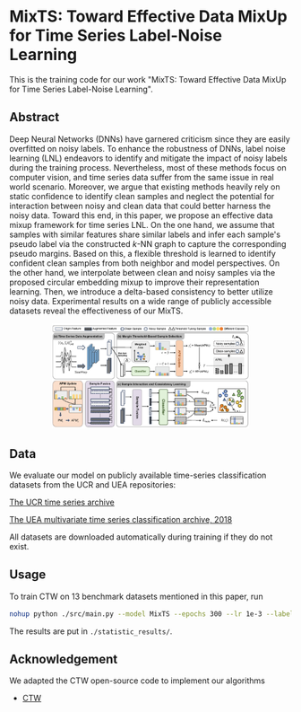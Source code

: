 # MixTS: Toward Effective Data MixUp for Time Series Label-Noise Learning

This is the training code for our work "MixTS: Toward Effective Data MixUp for Time Series Label-Noise Learning". 
## Abstract
Deep Neural Networks (DNNs) have garnered criticism since they are easily overfitted on noisy labels. To enhance the robustness of DNNs, label noise learning (LNL) endeavors to identify and mitigate the impact of noisy labels during the training process. Nevertheless, most of these methods focus on computer vision, and time series data suffer from the same issue in real world scenario. Moreover, we argue that existing methods heavily rely on static confidence to identify clean samples and neglect the potential for interaction between noisy and clean data that could better harness the noisy data. Toward this end, in this paper, we propose an effective data mixup framework for time series LNL. On the one hand, we assume that samples with similar features share similar labels and infer each sample's pseudo label via the constructed $k$-NN graph to capture the corresponding pseudo margins. Based on this, a flexible threshold is learned to identify confident clean samples from both neighbor and model perspectives. On the other hand, we interpolate between clean and noisy samples via the proposed circular embedding mixup to improve their representation learning. Then, we introduce a delta-based consistency to better utilize noisy data. Experimental results on a wide range of publicly accessible datasets reveal the effectiveness of our MixTS. 
<div align="center">
<img src="Pic/MixTS.png" width="70%">
</div>

## Data
We evaluate our model on publicly available time-series classification datasets from the UCR and UEA repositories:

[The UCR time series archive](https://ieeexplore.ieee.org/abstract/document/8894743)

[The UEA multivariate time series classification archive, 2018](https://arxiv.org/abs/1811.00075)

All datasets are downloaded automatically during training if they do not exist.

## Usage
To train CTW on 13 benchmark datasets mentioned in this paper, run
```bash
nohup python ./src/main.py --model MixTS --epochs 300 --lr 1e-3 --label_noise 0 --embedding_size 32 --ni 0.3 --num_workers 1 --mean_loss_len 10 --gamma 0.3 --cuda_device 0 --outfile MixTS.csv >/dev/null 2>&1 &
```
The results are put in ```./statistic_results/```.


## Acknowledgement
We adapted the CTW open-source code to implement our algorithms
* [CTW](https://github.com/qianlima-lab/CTW.git)